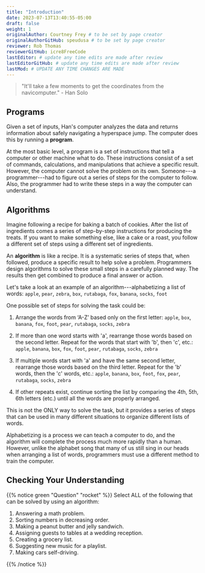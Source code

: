 ```yaml
---
title: "Introduction"
date: 2023-07-13T13:40:55-05:00
draft: false
weight: 1
originalAuthor: Courtney Frey # to be set by page creator
originalAuthorGitHub: speudusa # to be set by page creator
reviewer: Rob Thomas
reviewerGitHub: icre8FreeCode
lastEditor: # update any time edits are made after review
lastEditorGitHub: # update any time edits are made after review
lastMod: # UPDATE ANY TIME CHANGES ARE MADE
---
```


   > "It'll take a few moments to get the coordinates from the navicomputer." - Han Solo

## Programs

Given a set of inputs, Han's computer analyzes the data and returns information about safely navigating a hyperspace jump. The computer does this by running a **program**.

At the most basic level, a program is a set of instructions that tell a computer or other machine what to do. These instructions consist of a set of commands, calculations, and manipulations that achieve a specific result. However, the computer cannot solve the problem on its own. Someone---a programmer---had to figure out a series of steps for the computer to follow. Also, the programmer had to write these steps in a way the computer can understand.

## Algorithms

Imagine following a recipe for baking a batch of cookies. After the list of ingredients comes a series of step-by-step instructions for producing the treats. If you want to make something else, like a cake or a roast, you follow a different set of steps using a different set of ingredients.

An **algorithm** is like a recipe. It is a systematic series of steps that, when followed, produce a specific result to help solve a problem. Programmers design algorithms to solve these small steps in a carefully planned way. The results then get combined to produce a final answer or action.

Let's take a look at an example of an algorithm---alphabetizing a list of words:
`apple`, `pear`, `zebra`, `box`, `rutabaga`, `fox`, `banana`, `socks`, `foot`

One possible set of steps for solving the task could be:
1. Arrange the words from ‘A-Z’ based only on the first letter:
   `apple`, `box`, `banana`, `fox`, `foot`, `pear`, `rutabaga`, `socks`, `zebra`

1. If more than one word starts with 'a', rearrange those words based on the second letter. Repeat for the words that start with 'b', then 'c', etc.:
   `apple`, `banana`, `box`, `fox`, `foot`, `pear`, `rutabaga`, `socks`, `zebra`

1. If multiple words start with 'a' and have the same second letter, rearrange those words based on the third letter. Repeat for the 'b' words, then the 'c' words, etc.:
   `apple`, `banana`, `box`, `foot`, `fox`, `pear`, `rutabaga`, `socks`, `zebra`

1. If other repeats exist, continue sorting the list by comparing the 4th, 5th, 6th letters (etc.) until all the words are properly arranged.

This is not the ONLY way to solve the task, but it provides a series of steps that can be used in many different situations to organize different lists of words.

Alphabetizing is a process we can teach a computer to do, and the algorithm will complete the process much more rapidly than a human. However, unlike the alphabet song that many of us still sing in our heads when arranging a list of words, programmers must use a different method to train the computer.


## Checking Your Understanding

{{% notice green  "Question" "rocket" %}} 
 Select ALL of the following that can be solved by using an algorithm:
   1. Answering a math problem.
   1. Sorting numbers in decreasing order.
   1. Making a peanut butter and jelly sandwich.
   1. Assigning guests to tables at a wedding reception.
   1. Creating a grocery list.
   1. Suggesting new music for a playlist.
   1. Making cars self-driving.
<!-- ans: any and all of these. they all have steps and processes for completion  -->
{{% /notice %}}